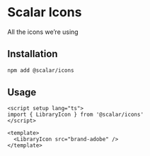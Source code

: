 # Scalar Icons

All the icons we’re using

## Installation

```bash
npm add @scalar/icons
```

## Usage

```vue
<script setup lang="ts">
import { LibraryIcon } from '@scalar/icons'
</script>

<template>
  <LibraryIcon src="brand-adobe" />
</template>
```
